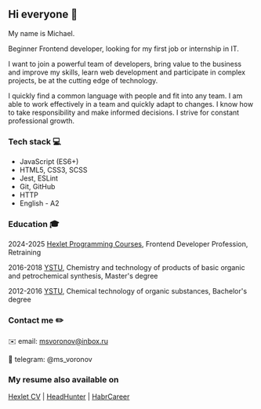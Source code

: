 ## Hi everyone 👋

My name is Michael.

Beginner Frontend developer, looking for my first job or internship in IT.

I want to join a powerful team of developers, bring value to the business and improve my skills, learn web development and participate in complex projects, be at the cutting edge of technology.

I quickly find a common language with people and fit into any team. I am able to work effectively in a team and quickly adapt to changes. I know how to take responsibility and make informed decisions. I strive for constant professional growth.

### Tech stack :computer:
- JavaScript (ES6+)
- HTML5, CSS3, SCSS
- Jest, ESLint
- Git, GitHub
- HTTP
- English - A2

### Education :mortar_board:
2024-2025 [Hexlet Programming Courses](https://ru.hexlet.io/), Frontend Developer Profession, Retraining

2016-2018 [YSTU](https://ystu.ru/), Chemistry and technology of products of basic organic and petrochemical synthesis, Master's degree

2012-2016 [YSTU](https://ystu.ru/), Chemical technology of organic substances, Bachelor's degree

### Contact me :pencil2:
:envelope: email: msvoronov@inbox.ru

:speech_balloon: telegram: @ms_voronov

### My resume also available on
[Hexlet CV](https://cv.hexlet.io/ru/resumes/9600) | [HeadHunter](https://yaroslavl.hh.ru/resume/cea45bdbff0de9ffde0039ed1f706577774571) | [HabrCareer](https://career.habr.com/msvoronov)

<!--
**msvoronov/msvoronov** is a ✨ _special_ ✨ repository because its `README.md` (this file) appears on your GitHub profile.

Here are some ideas to get you started:

- 🔭 I’m currently working on ...
- 🌱 I’m currently learning ...
- 👯 I’m looking to collaborate on ...
- 🤔 I’m looking for help with ...
- 💬 Ask me about ...
- 📫 How to reach me: ...
- 😄 Pronouns: ...
- ⚡ Fun fact: ...
-->
